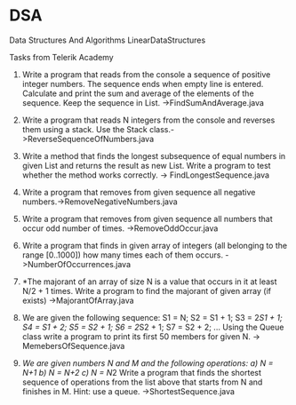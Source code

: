 # DSA
Data Structures And Algorithms
LinearDataStructures

Tasks from Telerik Academy

1. Write a program that reads from the console a
sequence of positive integer numbers. The sequence
ends when empty line is entered. Calculate and print
the sum and average of the elements of the
sequence. Keep the sequence in List<int>. ->FindSumAndAverage.java

2. Write a program that reads N integers from the
console and reverses them using a stack. Use the
Stack<int> class.->ReverseSequenceOfNumbers.java

3. Write a method that finds the longest subsequence
of equal numbers in given List<int> and returns
the result as new List<int>. Write a program to
test whether the method works correctly. -> FindLongestSequence.java

4. Write a program that removes from given sequence 
all negative numbers.->RemoveNegativeNumbers.java

5. Write a program that removes from given sequence 
all numbers that occur odd number of times. ->RemoveOddOccur.java

6. Write a program that finds in given array 
of integers (all belonging to the range [0..1000])
how many times each of them occurs. ->NumberOfOccurrences.java

7. *The majorant of an array of size N is a value
that occurs in it at least N/2 + 1 times. Write a 
program to find the majorant of given array (if exists) ->MajorantOfArray.java

8. We are given the following sequence:
S1 = N;
S2 = S1 + 1;
S3 = 2*S1 + 1;
S4 = S1 + 2;
S5 = S2 + 1;
S6 = 2*S2 + 1;
S7 = S2 + 2;
...
Using the Queue<T> class write a program to print
its first 50 members for given N. -> MemebersOfSequence.java

9. *We are given numbers N and M and the following
operations:
a) N = N+1
b) N = N+2
c) N = N*2
Write a program that finds the shortest sequence of
operations from the list above that starts from N
and finishes in M. Hint: use a queue. ->ShortestSequence.java
